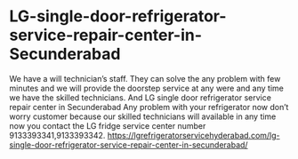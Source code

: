 # LG-single-door-refrigerator-service-repair-center-in-Secunderabad
 We have a will technician’s staff. They can solve the any problem with few minutes and we will provide the doorstep service at any were and any time we have the skilled technicians. And LG single door refrigerator service repair center in Secunderabad Any problem with your refrigerator now don’t worry customer because our skilled technicians will available in any time now you contact the LG fridge service center number 9133393341,9133393342. https://lgrefrigeratorservicehyderabad.com/lg-single-door-refrigerator-service-repair-center-in-secunderabad/
